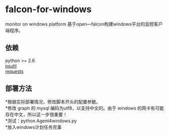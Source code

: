 # falcon-for-windows
monitor on windows platform
基于open—falcon构建windows平台的监控客户端程序。
## 依赖
python >= 2.6<br>
[psutil](https://pypi.python.org/pypi/psutil)<br>
[requests](https://pypi.python.org/pypi/requests)<br>

## 部署方法
*根据实际部署情况，修改脚本开头的配置参数。<br>
*修改 graph 的 mysql 编码为utf8，以支持中文的。由于 windows 的网卡有可能存在中文，所以这一步很重要！<br>
*测试：python Agent4windows.py<br>
*放入windows计划任务完事<br>
